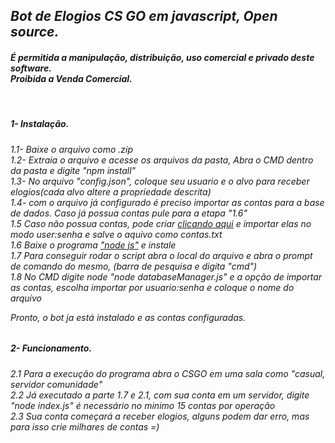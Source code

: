 <i><h2><b>Bot de Elogios CS GO em javascript, Open source.<b><br></h2>

<h4>É permitida a manipulação, distribuição, uso comercial e privado deste software.<br>
Proibida a Venda Comercial.</h4><br>

<h5>
1- Instalação.
<h5></i>
<h6>
1.1- Baixe o arquivo como .zip<br>
1.2- Extraia o arquivo e acesse os arquivos da pasta, Abra o CMD dentro da pasta e digite "npm install"<br>
1.3- No arquivo "config.json", coloque seu usuario e o alvo para receber elogios(cada alvo altere a propriedade descrita)<br>
1.4- com o arquivo já configurado é preciso importar as contas para a base de dados. Caso já possua contas pule para a etapa "1.6"<br>
1.5 Caso não possua contas, pode criar <a href="https://accgen.cathook.club">clicando aqui</a> e importar elas no modo user:senha e salve o aquivo como contas.txt <br>
1.6 Baixe o programa <a href="https://nodejs.org/en/download">"node js"</a> e instale<br>
1.7 Para conseguir rodar o script abra o local do arquivo e abra o prompt de comando do mesmo, (barra de pesquisa e digita "cmd")<br>
1.8 No CMD digite node "node databaseManager.js" e a opção de importar as contas, escolha importar por usuario:senha e coloque o nome do arquivo<br>

Pronto, o bot ja está instalado e as contas configuradas.<br>
</h6>
<i><h5>
2- Funcionamento.
<h5></i> 
<h6>
2.1 Para a execução do programa abra o CSGO em uma sala como "casual, servidor comunidade"<br>
2.2 Já executado a parte 1.7 e 2.1, com sua conta em um servidor, digite "node index.js" é necessário no minimo 15 contas por operação<br>
2.3 Sua conta começará a receber elogios, alguns podem dar erro, mas para isso crie milhares de contas =)<br>
</h6>

